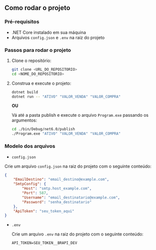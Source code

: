 ## Como rodar o projeto

### Pré-requisitos

- .NET Core instalado em sua máquina
- Arquivos `config.json` e `.env` na raiz do projeto

### Passos para rodar o projeto

1. Clone o repositório:

   ```sh
   git clone <URL_DO_REPOSITORIO>
   cd <NOME_DO_REPOSITORIO>
   ```

2. Construa e execute o projeto:

   ```sh
   dotnet build
   dotnet run -- "ATIVO" "VALOR_VENDA" "VALOR_COMPRA"
   ```

   **OU**

   Vá até a pasta publish e execute o arquivo `Program.exe` passando os argumentos:

   ```sh
   cd ./bin/Debug/net6.0/publish
   ./Program.exe "ATIVO" "VALOR_VENDA" "VALOR_COMPRA"
   ```

### Modelo dos arquivos

- `config.json`

Crie um arquivo `config.json` na raiz do projeto com o seguinte conteúdo:

```json
{
	"EmailDestino": "email_destino@example.com",
	"SmtpConfig": {
		"Host": "smtp.host_example.com",
		"Port": 587,
		"Username": "email_destinatario@example.com",
		"Password": "senha_destinatario"
	},
	"ApiToken": "seu_token_aqui"
}
```

- `.env`

  Crie um arquivo `.env` na raiz do projeto com o seguinte conteúdo:

  `API_TOKEN=SEU_TOKEN__BRAPI_DEV`
